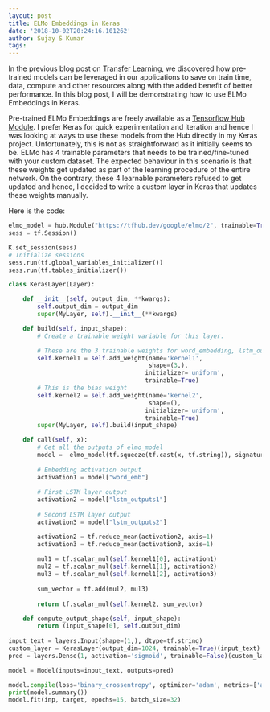```yaml
---
layout: post
title: ELMo Embeddings in Keras
date: '2018-10-02T20:24:16.101262'
author: Sujay S Kumar
tags: 
---
```


In the previous blog post on [Transfer Learning](http://sujayskumar.com/2018/06/30/i-have-words-give-me-sentences-sentence/), we discovered how pre-trained models can be leveraged in our applications to save on train time, data, compute and other resources along with the added benefit of better performance. In this blog post, I will be demonstrating how to use ELMo Embeddings in Keras.

Pre-trained ELMo Embeddings are freely available as a [Tensorflow Hub Module](https://tfhub.dev/google/elmo/2). I prefer Keras for quick experimentation and iteration and hence I was looking at ways to use these models from the Hub directly in my Keras project. Unfortunately, this is not as straightforward as it initially seems to be. ELMo has 4 trainable parameters that needs to be trained/fine-tuned with your custom dataset. The expected behaviour in this scenario is that these weights get updated as part of the learning procedure of the entire network. On the contrary, these 4 learnable parameters refused to get updated and hence, I decided to write a custom layer in Keras that updates these weights manually.

Here is the code:
```python
elmo_model = hub.Module("https://tfhub.dev/google/elmo/2", trainable=True)
sess = tf.Session()

K.set_session(sess)
# Initialize sessions
sess.run(tf.global_variables_initializer())
sess.run(tf.tables_initializer())

class KerasLayer(Layer):

    def __init__(self, output_dim, **kwargs):
        self.output_dim = output_dim
        super(MyLayer, self).__init__(**kwargs)

    def build(self, input_shape):
        # Create a trainable weight variable for this layer.

        # These are the 3 trainable weights for word_embedding, lstm_output1 and lstm_output2
        self.kernel1 = self.add_weight(name='kernel1',
                                       shape=(3,),
                                      initializer='uniform',
                                      trainable=True)
        # This is the bias weight
        self.kernel2 = self.add_weight(name='kernel2',
                                       shape=(),
                                      initializer='uniform',
                                      trainable=True)
        super(MyLayer, self).build(input_shape)

    def call(self, x):
        # Get all the outputs of elmo_model
        model =  elmo_model(tf.squeeze(tf.cast(x, tf.string)), signature="default", as_dict=True)
        
        # Embedding activation output
        activation1 = model["word_emb"]
        
        # First LSTM layer output
        activation2 = model["lstm_outputs1"]
        
        # Second LSTM layer output
        activation3 = model["lstm_outputs2"]

        activation2 = tf.reduce_mean(activation2, axis=1)
        activation3 = tf.reduce_mean(activation3, axis=1)
        
        mul1 = tf.scalar_mul(self.kernel1[0], activation1)
        mul2 = tf.scalar_mul(self.kernel1[1], activation2)
        mul3 = tf.scalar_mul(self.kernel1[2], activation3)
        
        sum_vector = tf.add(mul2, mul3)
        
        return tf.scalar_mul(self.kernel2, sum_vector)

    def compute_output_shape(self, input_shape):
        return (input_shape[0], self.output_dim)
        
input_text = layers.Input(shape=(1,), dtype=tf.string)
custom_layer = KerasLayer(output_dim=1024, trainable=True)(input_text)
pred = layers.Dense(1, activation='sigmoid', trainable=False)(custom_layer)

model = Model(inputs=input_text, outputs=pred)

model.compile(loss='binary_crossentropy', optimizer='adam', metrics=['accuracy'])
print(model.summary())
model.fit(inp, target, epochs=15, batch_size=32)
```

